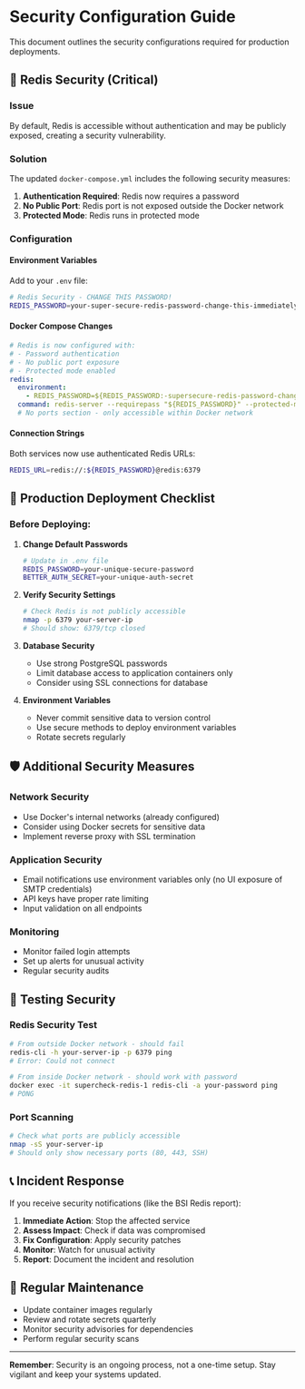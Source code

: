 # Security Configuration Guide

This document outlines the security configurations required for production deployments.

## 🔐 Redis Security (Critical)

### Issue
By default, Redis is accessible without authentication and may be publicly exposed, creating a security vulnerability.

### Solution
The updated `docker-compose.yml` includes the following security measures:

1. **Authentication Required**: Redis now requires a password
2. **No Public Port**: Redis port is not exposed outside the Docker network
3. **Protected Mode**: Redis runs in protected mode

### Configuration

#### Environment Variables
Add to your `.env` file:
```bash
# Redis Security - CHANGE THIS PASSWORD!
REDIS_PASSWORD=your-super-secure-redis-password-change-this-immediately
```

#### Docker Compose Changes
```yaml
# Redis is now configured with:
# - Password authentication
# - No public port exposure
# - Protected mode enabled
redis:
  environment:
    - REDIS_PASSWORD=${REDIS_PASSWORD:-supersecure-redis-password-change-this}
  command: redis-server --requirepass "${REDIS_PASSWORD}" --protected-mode yes
  # No ports section - only accessible within Docker network
```

#### Connection Strings
Both services now use authenticated Redis URLs:
```bash
REDIS_URL=redis://:${REDIS_PASSWORD}@redis:6379
```

## 🚨 Production Deployment Checklist

### Before Deploying:

1. **Change Default Passwords**
   ```bash
   # Update in .env file
   REDIS_PASSWORD=your-unique-secure-password
   BETTER_AUTH_SECRET=your-unique-auth-secret
   ```

2. **Verify Security Settings**
   ```bash
   # Check Redis is not publicly accessible
   nmap -p 6379 your-server-ip
   # Should show: 6379/tcp closed
   ```

3. **Database Security**
   - Use strong PostgreSQL passwords
   - Limit database access to application containers only
   - Consider using SSL connections for database

4. **Environment Variables**
   - Never commit sensitive data to version control
   - Use secure methods to deploy environment variables
   - Rotate secrets regularly

## 🛡️ Additional Security Measures

### Network Security
- Use Docker's internal networks (already configured)
- Consider using Docker secrets for sensitive data
- Implement reverse proxy with SSL termination

### Application Security
- Email notifications use environment variables only (no UI exposure of SMTP credentials)
- API keys have proper rate limiting
- Input validation on all endpoints

### Monitoring
- Monitor failed login attempts
- Set up alerts for unusual activity
- Regular security audits

## 🔧 Testing Security

### Redis Security Test
```bash
# From outside Docker network - should fail
redis-cli -h your-server-ip -p 6379 ping
# Error: Could not connect

# From inside Docker network - should work with password
docker exec -it supercheck-redis-1 redis-cli -a your-password ping
# PONG
```

### Port Scanning
```bash
# Check what ports are publicly accessible
nmap -sS your-server-ip
# Should only show necessary ports (80, 443, SSH)
```

## 📞 Incident Response

If you receive security notifications (like the BSI Redis report):

1. **Immediate Action**: Stop the affected service
2. **Assess Impact**: Check if data was compromised
3. **Fix Configuration**: Apply security patches
4. **Monitor**: Watch for unusual activity
5. **Report**: Document the incident and resolution

## 🔄 Regular Maintenance

- Update container images regularly
- Review and rotate secrets quarterly
- Monitor security advisories for dependencies
- Perform regular security scans

---

**Remember**: Security is an ongoing process, not a one-time setup. Stay vigilant and keep your systems updated.